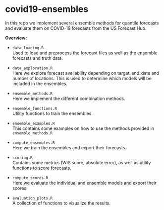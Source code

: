 # covid19-ensembles
In this repo we implement several ensemble methods for quantile forecasts and evaluate them on COVID-19 forecasts from the US Forecast Hub.

**Overview:**
* `data_loading.R`  
Used to load and preprocess the forecast files as well as the ensemble forecasts and truth data.

* `data_exploration.R`  
Here we explore forecast availability depending on target_end_date and number of locations. This is used to determine which models will be included in the ensembles.

* `ensemble_methods.R`  
Here we implement the different combination methods.

* `ensemble_functions.R`  
Utility functions to train the ensembles.

* `ensemble_examples.R`  
This contains some examples on how to use the methods provided in `ensemble_methods.R`

* `compute_ensembles.R`  
Here we train the ensembles and export their forecasts.

* `scoring.R`  
Contains some metrics (WIS score, absolute error), as well as utility functions to score forecasts.

* `compute_scores.R`  
Here we evaluate the individual and ensemble models and export their scores.

* `evaluation_plots.R`  
A collection of functions to visualize the results.
